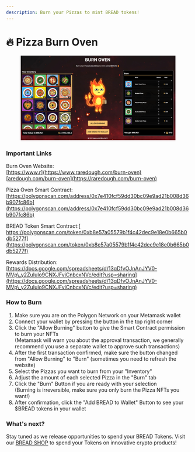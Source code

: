 ```yaml
---
description: Burn your Pizzas to mint BREAD tokens!
---
```


# 🔥 Pizza Burn Oven

<figure><img src=".gitbook/assets/image (1).png" alt=""><figcaption></figcaption></figure>

### Important Links

Burn Oven Website: \
[https://www.r](https://www.raredough.com/burn-oven)[aredough.com/burn-oven](https://raredough.com/burn-oven)

Pizza Oven Smart Contract:\
[https://polygonscan.com/address/0x7e410fcf59dd30bc09e9ad21b008d36b907fc86b](https://polygonscan.com/address/0x7e410fcf59dd30bc09e9ad21b008d36b907fc86b)

BREAD Token Smart Contract:[\
https://polygonscan.com/token/0xb8e57a05579b1f4c42dec9e18e0b665b0db5277f](https://polygonscan.com/token/0xb8e57a05579b1f4c42dec9e18e0b665b0db5277f)

Rewards Distribution:\
[https://docs.google.com/spreadsheets/d/13qDfvOJnAnJYV0-MVp\_y2ZuIulo9CNXJFviCnbcxNVc/edit?usp=sharing](https://docs.google.com/spreadsheets/d/13qDfvOJnAnJYV0-MVp\_y2ZuIulo9CNXJFviCnbcxNVc/edit?usp=sharing)

### How to Burn

1. Make sure you are on the Polygon Network on your Metamask wallet
2. Connect your wallet by pressing the button in the top right corner
3. Click the "Allow Burning" button to give the Smart Contract permission to burn your NFTs\
   (Metamask will warn you about the approval transaction, we generally recommend you use a separate wallet to approve such transactions)
4. After the first transaction confirmed, make sure the button changed from "Allow Burning" to "Burn" (sometimes you need to refresh the website)
5. Select the Pizzas you want to burn from your "Inventory"
6. Adjust the amount of each selected Pizza in the "Burn" tab
7. Click the "Burn" Button if you are ready with your selection\
   (Burning is irreversible, make sure you only burn the Pizza NFTs you want!)
8. After confirmation, click the "Add BREAD to Wallet" Button to see your $BREAD tokens in your wallet

### What's next?

Stay tuned as we release opportunities to spend your BREAD Tokens. Visit our [BREAD SHOP](https://raredough.com/shop) to spend your Tokens on innovative crypto products!

